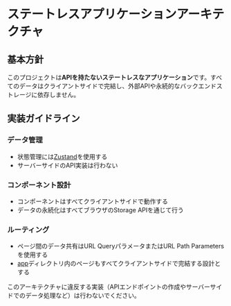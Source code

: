 # ステートレスアプリケーションアーキテクチャ

## 基本方針

このプロジェクトは**APIを持たないステートレスなアプリケーション**です。すべてのデータはクライアントサイドで完結し、外部APIや永続的なバックエンドストレージに依存しません。

## 実装ガイドライン

### データ管理

- 状態管理には[Zustand](mdc:lib/store)を使用する
- サーバーサイドのAPI実装は行わない

### コンポーネント設計

- コンポーネントはすべてクライアントサイドで動作する
- データの永続化はすべてブラウザのStorage APIを通じて行う

### ルーティング

- ページ間のデータ共有はURL QueryパラメータまたはURL Path Parametersを使用する
- [app](../../../src/app)ディレクトリ内のページもすべてクライアントサイドで完結する設計とする

このアーキテクチャに違反する実装（APIエンドポイントの作成やサーバーサイドでのデータ処理など）は行わないでください。
